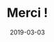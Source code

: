 ---
layout: default
date: 2019-03-03
img: 
category: message
title: "Merci !"
description: "... pour vos très nombreuses participations à la consultation publique contre le bruit."
tags: lutte-contre-le-bruit
tag_url: /vivre-avec-autoroute/
doclink: 
---